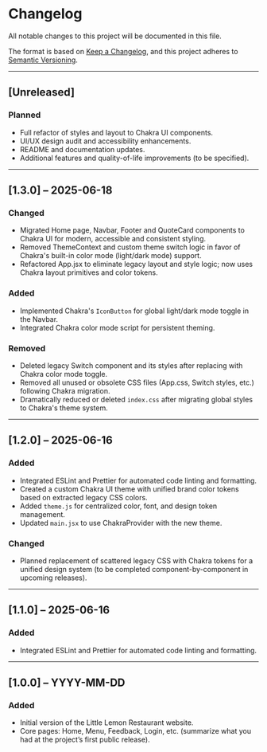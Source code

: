 # Changelog

All notable changes to this project will be documented in this file.

The format is based on [Keep a Changelog](https://keepachangelog.com/en/1.0.0/),
and this project adheres to [Semantic Versioning](https://semver.org/).

---

## [Unreleased]

### Planned

- Full refactor of styles and layout to Chakra UI components.
- UI/UX design audit and accessibility enhancements.
- README and documentation updates.
- Additional features and quality-of-life improvements (to be specified).

---

## [1.3.0] – 2025-06-18

### Changed

- Migrated Home page, Navbar, Footer and QuoteCard components to Chakra UI for modern, accessible and consistent styling.
- Removed ThemeContext and custom theme switch logic in favor of Chakra's built-in color mode (light/dark mode) support.
- Refactored App.jsx to eliminate legacy layout and style logic; now uses Chakra layout primitives and color tokens.

### Added

- Implemented Chakra's `IconButton` for global light/dark mode toggle in the Navbar.
- Integrated Chakra color mode script for persistent theming.

### Removed

- Deleted legacy Switch component and its styles after replacing with Chakra color mode toggle.
- Removed all unused or obsolete CSS files (App.css, Switch styles, etc.) following Chakra migration.
- Dramatically reduced or deleted `index.css` after migrating global styles to Chakra's theme system.

---

## [1.2.0] – 2025-06-16

### Added

- Integrated ESLint and Prettier for automated code linting and formatting.
- Created a custom Chakra UI theme with unified brand color tokens based on extracted legacy CSS colors.
- Added `theme.js` for centralized color, font, and design token management.
- Updated `main.jsx` to use ChakraProvider with the new theme.

### Changed

- Planned replacement of scattered legacy CSS with Chakra tokens for a unified design system (to be completed component-by-component in upcoming releases).

---

## [1.1.0] – 2025-06-16

### Added

- Integrated ESLint and Prettier for automated code linting and formatting.

---

## [1.0.0] – YYYY-MM-DD

### Added

- Initial version of the Little Lemon Restaurant website.
- Core pages: Home, Menu, Feedback, Login, etc. (summarize what you had at the project’s first public release).

